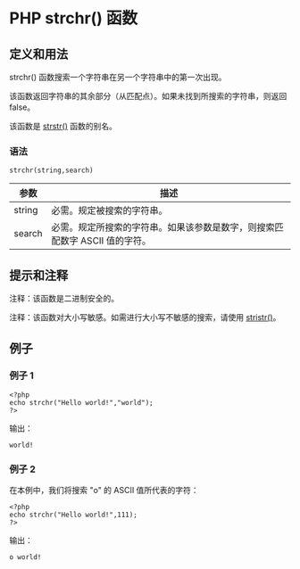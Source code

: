 # PHP strchr() 函数



## 定义和用法

strchr() 函数搜索一个字符串在另一个字符串中的第一次出现。

该函数返回字符串的其余部分（从匹配点）。如果未找到所搜索的字符串，则返回 false。

该函数是 [strstr()](/php/func_string_strstr.asp "PHP strstr() 函数") 函数的别名。

### 语法

```
strchr(string,search)
```

| 参数 | 描述 |
| --- | --- |
| string | 必需。规定被搜索的字符串。 |
| search | 必需。规定所搜索的字符串。如果该参数是数字，则搜索匹配数字 ASCII 值的字符。 |

## 提示和注释

注释：该函数是二进制安全的。

注释：该函数对大小写敏感。如需进行大小写不敏感的搜索，请使用 [stristr()](/php/func_string_stristr.asp "PHP stristr() 函数")。

## 例子

### 例子 1

```
<?php
echo strchr("Hello world!","world");
?>
```

输出：

```
world!
```

### 例子 2

在本例中，我们将搜索 "o" 的 ASCII 值所代表的字符：

```
<?php
echo strchr("Hello world!",111);
?>
```

输出：

```
o world!
```



